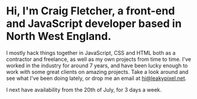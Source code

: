 # Hi, I'm Craig Fletcher, a front-end and JavaScript developer based in North West England.

I mostly hack things together in JavaScript, CSS and HTML
both as a contractor and freelance, as well as my own projects
from time to time. I've worked in the industry for around 7
years, and have been lucky enough to work with some great
clients on amazing projects. Take a look around and see what
I've been doing lately, or drop me an email at [hi@leakypixel.net](mailto:hi@leakypixel.net).

I next have availability from the 20th of July, for 3 days a week.

